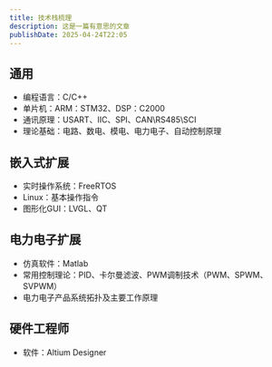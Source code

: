 ```yaml
---
title: 技术栈梳理
description: 这是一篇有意思的文章
publishDate: 2025-04-24T22:05
---
```

## 通用
- 编程语言：C/C++
- 单片机：ARM：STM32、DSP：C2000
- 通讯原理：USART、IIC、SPI、CAN\RS485\SCI
- 理论基础：电路、数电、模电、电力电子、自动控制原理
## 嵌入式扩展
- 实时操作系统：FreeRTOS
- Linux：基本操作指令
- 图形化GUI：LVGL、QT
## 电力电子扩展
- 仿真软件：Matlab
- 常用控制理论：PID、卡尔曼滤波、PWM调制技术（PWM、SPWM、SVPWM）
- 电力电子产品系统拓扑及主要工作原理
## 硬件工程师
- 软件：Altium Designer

